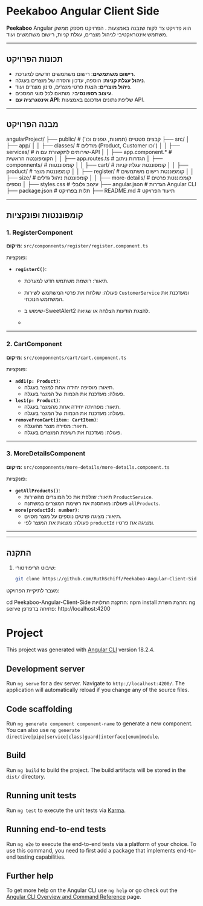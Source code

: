 # Peekaboo Angular Client Side

**Peekaboo**  Angular הוא פרויקט צד לקוח שנבנה באמצעות .
הפרויקט מספק ממשק משתמש אינטראקטיבי לניהול מוצרים, עגלת קניות, רישום משתמשים ועוד.





---

## תכונות הפרויקט

- **רישום משתמשים**: רישום משתמשים חדשים למערכת.
- **ניהול עגלת קניות**: הוספה, עדכון והסרה של מוצרים בעגלה.
- **ניהול מוצרים**: הצגת פרטי מוצרים, סינון מוצרים ועוד.
- **עיצוב רספונסיבי**: מותאם לכל סוגי המסכים.
- **אינטגרציה עם API**: שליפת נתונים ועדכונם באמצעות API.



---

## מבנה הפרויקט

angularProject/ ├── public/ # קבצים סטטיים (תמונות, גופנים וכו') ├── src/ │ ├── app/ │ │ ├── classes/ # מודלים (Product, Customer וכו') │ │ ├── services/ # שירותים לתקשורת עם ה-API │ │ ├── app.component.* # הקומפוננטה הראשית │ │ ├── app.routes.ts # הגדרות ניתוב │ ├── componnents/ # קומפוננטות │ │ ├── cart/ # קומפוננטת עגלת קניות │ │ ├── product/ # קומפוננטת מוצר │ │ ├── register/ # קומפוננטת רישום משתמשים │ │ ├── size/ # קומפוננטת ניהול גדלים │ │ ├── more-details/ # קומפוננטת פרטים נוספים │ ├── styles.css # עיצוב גלובלי ├── angular.json # הגדרות Angular CLI ├── package.json # תלות בפרויקט ├── README.md # תיעוד הפרויקט






---

## קומפוננטות ופונקציות

### 1. **RegisterComponent**
**מיקום**: `src/componnents/register/register.component.ts`

פונקציות:
- **`registerC()`**: 
  - תיאור: רושמת משתמש חדש למערכת.
  - פעולה: שולחת את פרטי המשתמש לשירות `CustomerService` ומעדכנת את המשתמש הנוכחי.
  - שימוש ב-SweetAlert2 להצגת הודעות הצלחה או שגיאה.
 
  - 

---

### 2. **CartComponent**
**מיקום**: `src/componnents/cart/cart.component.ts`

פונקציות:
- **`add1(p: Product)`**:
  - תיאור: מוסיפה יחידה אחת למוצר בעגלה.
  - פעולה: מעדכנת את הכמות של המוצר בעגלה.
- **`les1(p: Product)`**:
  - תיאור: מפחיתה יחידה אחת מהמוצר בעגלה.
  - פעולה: מעדכנת את הכמות של המוצר בעגלה.
- **`removeFromCart(item: CartItem)`**:
  - תיאור: מסירה מוצר מהעגלה.
  - פעולה: מעדכנת את רשימת המוצרים בעגלה.

---

### 3. **MoreDetailsComponent**
**מיקום**: `src/componnents/more-details/more-details.component.ts`

פונקציות:
- **`getAllProducts()`**:
  - תיאור: שולפת את כל המוצרים מהשירות `ProductService`.
  - פעולה: מאחסנת את רשימת המוצרים במשתנה `allProducts`.
- **`more(productId: number)`**:
  - תיאור: מציגה פרטים נוספים על מוצר מסוים.
  - פעולה: מוצאת את המוצר לפי `productId` ומציגה את פרטיו.

---



---

## התקנה

1. שיבוט הריפוזיטורי:
   ```bash
   git clone https://github.com/RuthSchiff/Peekaboo-Angular-Client-Side.git


מעבר לתיקיית הפרויקט:


cd Peekaboo-Angular-Client-Side
התקנת התלויות:
npm install
הרצת השרת:
ng serve
פתיחה בדפדפן:
http://localhost:4200















# Project

This project was generated with [Angular CLI](https://github.com/angular/angular-cli) version 18.2.4.

## Development server

Run `ng serve` for a dev server. Navigate to `http://localhost:4200/`. The application will automatically reload if you change any of the source files.

## Code scaffolding

Run `ng generate component component-name` to generate a new component. You can also use `ng generate directive|pipe|service|class|guard|interface|enum|module`.

## Build

Run `ng build` to build the project. The build artifacts will be stored in the `dist/` directory.

## Running unit tests

Run `ng test` to execute the unit tests via [Karma](https://karma-runner.github.io).

## Running end-to-end tests

Run `ng e2e` to execute the end-to-end tests via a platform of your choice. To use this command, you need to first add a package that implements end-to-end testing capabilities.

## Further help

To get more help on the Angular CLI use `ng help` or go check out the [Angular CLI Overview and Command Reference](https://angular.dev/tools/cli) page.
